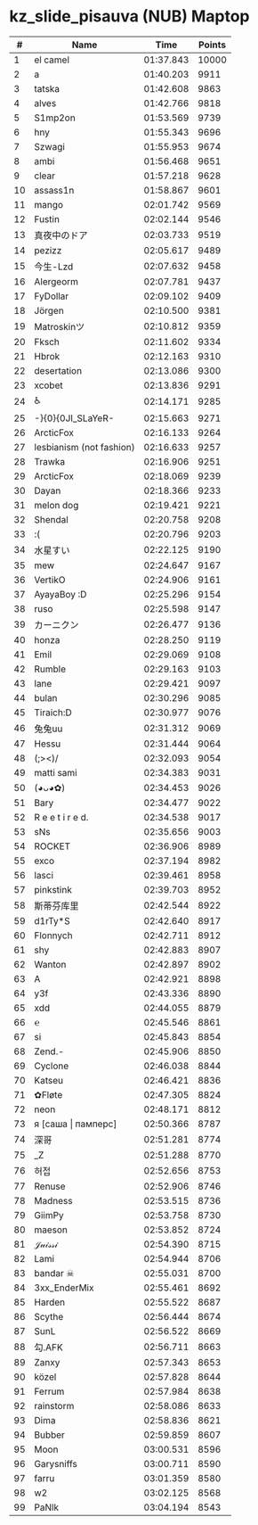 # kz_slide_pisauva (NUB) Maptop

|  # | Name | Time | Points |
|-------------- | -------------- | -------------- | -------------- | 
| 1 | el camel | 01:37.843 | 10000 | 
| 2 | a | 01:40.203 | 9911 | 
| 3 | tatska | 01:42.608 | 9863 | 
| 4 | alves | 01:42.766 | 9818 | 
| 5 | S1mp2on | 01:53.569 | 9739 | 
| 6 | hny | 01:55.343 | 9696 | 
| 7 | Szwagi | 01:55.953 | 9674 | 
| 8 | ambi | 01:56.468 | 9651 | 
| 9 | clear | 01:57.218 | 9628 | 
| 10 | assass1n | 01:58.867 | 9601 | 
| 11 | mango | 02:01.742 | 9569 | 
| 12 | Fustin | 02:02.144 | 9546 | 
| 13 | 真夜中のドア | 02:03.733 | 9519 | 
| 14 | pezizz | 02:05.617 | 9489 | 
| 15 | 今生-Lzd | 02:07.632 | 9458 | 
| 16 | Alergeorm | 02:07.781 | 9437 | 
| 17 | FyDollar | 02:09.102 | 9409 | 
| 18 | Jörgen | 02:10.500 | 9381 | 
| 19 | Matroskinツ | 02:10.812 | 9359 | 
| 20 | Fksch | 02:11.602 | 9334 | 
| 21 | Hbrok | 02:12.163 | 9310 | 
| 22 | desertation | 02:13.086 | 9300 | 
| 23 | xcobet | 02:13.836 | 9291 | 
| 24 | ♿ | 02:14.171 | 9285 | 
| 25 | -}{0}{0JI_SLaYeR- | 02:15.663 | 9271 | 
| 26 | ArcticFox | 02:16.133 | 9264 | 
| 27 | lesbianism (not fashion) | 02:16.633 | 9257 | 
| 28 | Trawka | 02:16.906 | 9251 | 
| 29 | ArcticFox | 02:18.069 | 9239 | 
| 30 | Dayan | 02:18.366 | 9233 | 
| 31 | melon dog | 02:19.421 | 9221 | 
| 32 | Shendal | 02:20.758 | 9208 | 
| 33 | :( | 02:20.796 | 9203 | 
| 34 | 水星すい | 02:22.125 | 9190 | 
| 35 | mew | 02:24.647 | 9167 | 
| 36 | VertikO | 02:24.906 | 9161 | 
| 37 | AyayaBoy :D | 02:25.296 | 9154 | 
| 38 | ruso | 02:25.598 | 9147 | 
| 39 | カーニクン | 02:26.477 | 9136 | 
| 40 | honza | 02:28.250 | 9119 | 
| 41 | Emil | 02:29.069 | 9108 | 
| 42 | Rumble | 02:29.163 | 9103 | 
| 43 | lane | 02:29.421 | 9097 | 
| 44 | bulan | 02:30.296 | 9085 | 
| 45 | Tiraich:D | 02:30.977 | 9076 | 
| 46 | 兔兔uu | 02:31.312 | 9069 | 
| 47 | Hessu | 02:31.444 | 9064 | 
| 48 | (;><)/ | 02:32.093 | 9054 | 
| 49 | matti sami | 02:34.383 | 9031 | 
| 50 | (◕ᴗ◕✿) | 02:34.453 | 9026 | 
| 51 | Bary | 02:34.477 | 9022 | 
| 52 | R e e t i r e d. | 02:34.538 | 9017 | 
| 53 | sNs | 02:35.656 | 9003 | 
| 54 | ROCKET | 02:36.906 | 8989 | 
| 55 | exco | 02:37.194 | 8982 | 
| 56 | lasci | 02:39.461 | 8958 | 
| 57 | pinkstink | 02:39.703 | 8952 | 
| 58 | 斯蒂芬库里 | 02:42.544 | 8922 | 
| 59 | d1rTy*S | 02:42.640 | 8917 | 
| 60 | Flonnych | 02:42.711 | 8912 | 
| 61 | shy | 02:42.883 | 8907 | 
| 62 | Wanton | 02:42.897 | 8902 | 
| 63 | A | 02:42.921 | 8898 | 
| 64 | y3f | 02:43.336 | 8890 | 
| 65 | xdd | 02:44.055 | 8879 | 
| 66 | ℮ | 02:45.546 | 8861 | 
| 67 | si | 02:45.843 | 8854 | 
| 68 | Zend.- | 02:45.906 | 8850 | 
| 69 | Cyclone | 02:46.038 | 8844 | 
| 70 | Katseu | 02:46.421 | 8836 | 
| 71 | ✿Fløte | 02:47.305 | 8824 | 
| 72 | neon | 02:48.171 | 8812 | 
| 73 | я [саша \| памперс] | 02:50.366 | 8787 | 
| 74 | 深哥 | 02:51.281 | 8774 | 
| 75 | _Z | 02:51.288 | 8770 | 
| 76 | 허접 | 02:52.656 | 8753 | 
| 77 | Renuse | 02:52.906 | 8746 | 
| 78 | Madness | 02:53.515 | 8736 | 
| 79 | GiimPy | 02:53.758 | 8730 | 
| 80 | maeson | 02:53.852 | 8724 | 
| 81 | 𝒥𝓊𝒾𝓈𝓈𝒾 | 02:54.390 | 8715 | 
| 82 | Lami | 02:54.944 | 8706 | 
| 83 | bandar ☠ | 02:55.031 | 8700 | 
| 84 | 3xx_EnderMix | 02:55.461 | 8692 | 
| 85 | Harden | 02:55.522 | 8687 | 
| 86 | Scythe | 02:56.444 | 8674 | 
| 87 | SunL | 02:56.522 | 8669 | 
| 88 | 勾.AFK | 02:56.711 | 8663 | 
| 89 | Zanxy | 02:57.343 | 8653 | 
| 90 | közel | 02:57.828 | 8644 | 
| 91 | Ferrum | 02:57.984 | 8638 | 
| 92 | rainstorm | 02:58.086 | 8633 | 
| 93 | Dima | 02:58.836 | 8621 | 
| 94 | Bubber | 02:59.859 | 8607 | 
| 95 | Moon | 03:00.531 | 8596 | 
| 96 | Garysniffs | 03:00.711 | 8590 | 
| 97 | farru | 03:01.359 | 8580 | 
| 98 | w2 | 03:02.125 | 8568 | 
| 99 | PaNlk | 03:04.194 | 8543 | 

